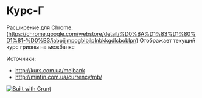 Курс-Г
======

Расширение для Chrome. (https://chrome.google.com/webstore/detail/%D0%BA%D1%83%D1%80%D1%81-%D0%B3/iabpjjjmpogblbjlplnbkkgdlcboblpn)
Отображает текущий курс гривны на межбанке

Источники:
* http://kurs.com.ua/mejbank
* http://minfin.com.ua/currency/mb/

[![Built with Grunt](https://cdn.gruntjs.com/builtwith.png)](http://gruntjs.com/)
